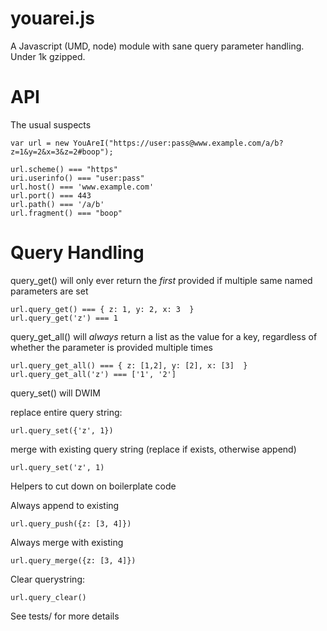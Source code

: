 youarei.js
==========

A Javascript (UMD, node) module with sane query parameter handling. Under 1k gzipped.

API
===

The usual suspects

```
var url = new YouAreI("https://user:pass@www.example.com/a/b?z=1&y=2&x=3&z=2#boop");

url.scheme() === "https"
uri.userinfo() === "user:pass"
url.host() === 'www.example.com'
url.port() === 443
url.path() === '/a/b'
url.fragment() === "boop"
```

Query Handling
==============

query_get() will only ever return the *first* provided if multiple same named parameters are set

```
url.query_get() === { z: 1, y: 2, x: 3  }
url.query_get('z') === 1
```

query_get_all() will *always* return a list as the value for a key, regardless of whether the parameter is provided multiple times

```
url.query_get_all() === { z: [1,2], y: [2], x: [3]  }
url.query_get_all('z') === ['1', '2']
```

query_set() will DWIM

replace entire query string:

`url.query_set({'z', 1})`

merge with existing query string (replace if exists, otherwise append)

`url.query_set('z', 1)`


Helpers to cut down on boilerplate code

Always append to existing

`url.query_push({z: [3, 4]})`

Always merge with existing

`url.query_merge({z: [3, 4]})`

Clear querystring:

`url.query_clear()`

See tests/ for more details
